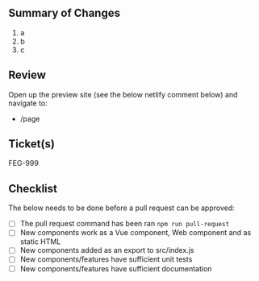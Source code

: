 ## Summary of Changes
1. a
2. b
3. c

## Review
Open up the preview site (see the below netlify comment below) and navigate to:
- /page

## Ticket(s)
FEG-999

## Checklist

The below needs to be done before a pull request can be approved:

- [ ] The pull request command has been ran `npm run pull-request`
- [ ] New components work as a Vue component, Web component and as static HTML
- [ ] New components added as an export to src/index.js
- [ ] New components/features have sufficient unit tests
- [ ] New components/features have sufficient documentation
